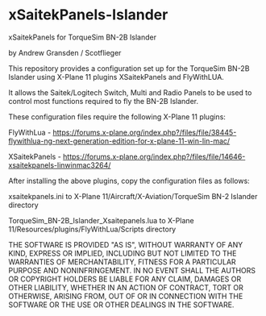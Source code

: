 # xSaitekPanels-Islander
xSaitekPanels for TorqueSim BN-2B Islander

by Andrew Gransden / Scotflieger

This repository provides a configuration set up for the TorqueSim BN-2B Islander using X-Plane 11 plugins XSaitekPanels and FlyWithLUA.

It allows the Saitek/Logitech Switch, Multi and Radio Panels to be used to control most functions required to fly the BN-2B Islander.

These configuration files require the following X-Plane 11 plugins:

FlyWithLua - https://forums.x-plane.org/index.php?/files/file/38445-flywithlua-ng-next-generation-edition-for-x-plane-11-win-lin-mac/

XSaitekPanels - https://forums.x-plane.org/index.php?/files/file/14646-xsaitekpanels-linwinmac3264/

After installing the above plugins, copy the configuration files as follows:

xsaitekpanels.ini to X-Plane 11/Aircraft/X-Aviation/TorqueSim BN-2 Islander directory

TorqueSim_BN-2B_Islander_Xsaitepanels.lua to X-Plane 11/Resources/plugins/FlyWithLua/Scripts directory


THE SOFTWARE IS PROVIDED "AS IS", WITHOUT WARRANTY OF ANY KIND, EXPRESS OR IMPLIED, INCLUDING BUT NOT LIMITED TO THE WARRANTIES OF MERCHANTABILITY, FITNESS FOR A PARTICULAR PURPOSE AND NONINFRINGEMENT. IN NO EVENT SHALL THE AUTHORS OR COPYRIGHT HOLDERS BE LIABLE FOR ANY CLAIM, DAMAGES OR OTHER LIABILITY, WHETHER IN AN ACTION OF CONTRACT, TORT OR OTHERWISE, ARISING FROM, OUT OF OR IN CONNECTION WITH THE SOFTWARE OR THE USE OR OTHER DEALINGS IN THE SOFTWARE.
